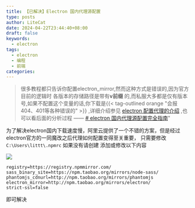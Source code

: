 ```yaml
---
title: 【已解决】Electron 国内代理源配置
type: posts
author: LiteCat
date: 2024-04-22T23:44:40+08:00
draft: false
keywords:
  - electron
tags:
  - electron
  - 编程
  - 前端
categories:
---
```

> 很多教程都只告诉你配置electron_mirror,然而这种方式是错误的,因为官方目前的逻辑时 各版本的存储路径是带有**v前缀** 的,而私服大多都是仅有版本号,如果不配置这个变量的话,你下载是{{< tag-outlined orange "会报 404、401等各种错误的" >}} ,详细介绍参见 [electron 配置代理的介绍](https://www.electronjs.org/zh/docs/latest/tutorial/installation#%E8%87%AA%E5%AE%9A%E4%B9%89%E9%95%9C%E5%83%8F%E5%92%8C%E7%BC%93%E5%AD%98) ,也可以看后面的分析过程 —— [# electron 国内代理源配置完全指南](https://juejin.cn/post/7329785321626353674)"

为了解决electron国内下载速度慢，阿里云提供了一个不错的方案，但是经过electron官方的一同魔改之后代理如何配置变得至关重要，
只需要修改 `C:\Users\littt\.npmrc` 如果没有请创建
添加或修改以下内容

![](https://litepan.litecat.xyz/@blog/202404222354673.webp)

```
registry=https://registry.npmmirror.com/
sass_binary_site=https://npm.taobao.org/mirrors/node-sass/
phantomjs_cdnurl=http://npm.taobao.org/mirrors/phantomjs
electron_mirror=http://npm.taobao.org/mirrors/electron/
strict-ssl=false
```

即可解决
